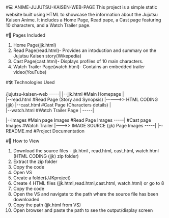 #💻 ANIME-JUJUTSU-KAISEN-WEB-PAGE 
This project is a simple static website built using HTML to showcase the information about the Jujutsu Kaisen Anime. It includes a Home Page, Read pape, a Cast page featuring 10 characters, and a Watch Trailer page.

#📌 Pages Included
1. Home Page(jjk.html)
2. Read Page(read.html)- Provides an intoduction and summary on the Jujutsu Kaisen story(Wikepedia)
3. Cast Page(cast.html)- Displays profiles of 10 main characters.
4. Watch Trailer Page(watch.html)- Contains an embedded trailer video(YouTube)

#🛠️ Technologies Used


/jujutsu-kaisen-web
                                                            -----|
|--jjk.html                  #Main Homepage                      |    
|--read.html                 #Read Page (Story and Synopsis)     |----->>   HTML CODING (jjk)
|--cast.html                 #Cast Page (Characters details)     |   
|--watch.html                #Watch Trailer Page                 |
                                                            -----|

|--images                    #Main page Images #Read Page Images -----|
                             #Cast page Images #Watch Trailer         |--->>  IMAGE SOURCE (jjk)
                                                Page Images      -----|
|--README.md                 #Project Documentation                                                                     

#🚀 How to View
1. Download the source files - jjk.html , read.html, cast.html, watch.html (HTML CODING (jjk) zip folder)
2. Extract the zip folder
3. Copy the code
4. Open VS
5. Create a folder(JJKproject)
6. Create 4 HTML files (jjk.html,read.html,cast.html, watch.html) or go to 8
7. Copy the code
8. Open the VS and navigate to the path where the source file has been downloaded
9. Copy the path (jjk.html from VS)
10. Open browser and paste the path to see the output/display screen

